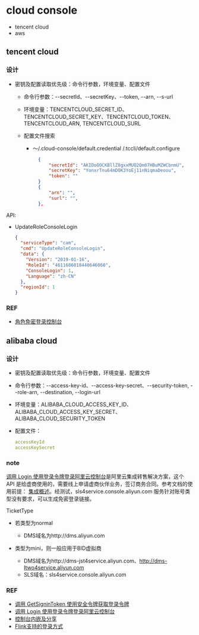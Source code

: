 # cloud console

- tencent cloud
- aws

## tencent cloud

### 设计

- 密钥及配置读取优先级：命令行参数，环境变量、配置文件

  - 命令行参数：--secretId、--secretKey、--token, --arn, --s-url
  - 环境变量：TENCENTCLOUD_SECRET_ID、TENCENTCLOUD_SECRET_KEY、TENCENTCLOUD_TOKEN、TENCENTCLOUD_ARN, TENCENTCLOUD_SURL
  - 配置文件搜索

    - ～/.cloud-console/default.credential /.tccli/default.configure

      ```json
        {
            "secretId": "AKIDoOOCKBllZ8gxxMUO2Qm07HBuMZWCbnmU",
            "secretKey": "YonxrTnu64mDOK3YoEj11nNiqmaDeoou",
            "token": ""
        }
        {
            "arn": "",
            "surl": "",
        },

      ```

API:

- UpdateRoleConsoleLogin

  ```json
  {
    "serviceType": "cam",
    "cmd": "UpdateRoleConsoleLogin",
    "data": {
      "Version": "2019-01-16",
      "RoleId": "4611686018440646060",
      "ConsoleLogin": 1,
      "Language": "zh-CN"
    },
    "regionId": 1
  }
  ```

### REF

- [角色免密登录控制台](https://cloud.tencent.com/document/product/598/45529)

## alibaba cloud

### 设计

- 密钥及配置读取优先级：命令行参数，环境变量、配置文件

- 命令行参数：--access-key-id、--access-key-secret、--security-token, --role-arn, --destination, --login-url

- 环境变量：ALIBABA_CLOUD_ACCESS_KEY_ID、ALIBABA_CLOUD_ACCESS_KEY_SECRET、ALIBABA_CLOUD_SECURITY_TOKEN
- 配置文件：

  ```yaml
  accessKeyId
  accessKeySecret
  ```

### note

[调用 Login 使用登录令牌登录阿里云控制台](https://help.aliyun.com/document_detail/91914.html)是阿里云集成转售解决方案，这个 API 是给虚商使用的，需要线上申请虚商伙伴业务，签订商务合同。参考文档的使用前提： [集成概述](https://help.aliyun.com/document_detail/91976.html)。经测试，sls4service.console.aliyun.com 服务针对账号类型没有要求，可以生成免密登录链接。

TicketType

- 若类型为normal
  - DMS域名为http://dms.aliyun.com

- 类型为mini，则一般应用于BID虚拟商
  - DMS域名为http://dms-jst4service.aliyun.com、http://dms-Itwo4service.aliyun.com
  - SLS域名：sls4service.console.aliyun.com

### REF

- [调用 GetSigninToken 使用安全令牌获取登录令牌](https://help.aliyun.com/document_detail/91913.html)
- [调用 Login 使用登录令牌登录阿里云控制台](https://help.aliyun.com/document_detail/91914.html)
- [控制台内嵌及分享](https://www.alibabacloud.com/help/zh/sls/developer-reference/embed-console-pages-and-share-log-data)
- [Flink支持的登录方式](https://help.aliyun.com/zh/flink/user-guide/supported-logon-methods)
